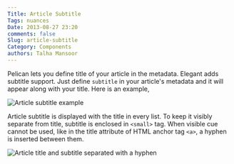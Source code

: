 ```yaml
---
Title: Article Subtitle
Tags: nuances
Date: 2013-08-27 23:20
comments: false
Slug: article-subtitle
Category: Components
authors: Talha Mansoor
---
```


Pelican lets you define title of your article in the metadata. Elegant adds
subtitle support. Just define `subtitle` in your article's metadata and it
will appear along with your title. Here is an example,

![Article subtitle
example]({static}/images/elegant-theme_article-subtitle.png)

Article subtitle is displayed with the title in every list. To keep it visibly
separate from title, subtitle is enclosed in `<small>` tag. When visible cue
cannot be used, like in the title attribute of HTML anchor tag `<a>`, a hyphen
is inserted between them.

![Article title and subtitle separated with a
hyphen]({static}/images/elegant-theme_article-subtitle-hyphen.png)
